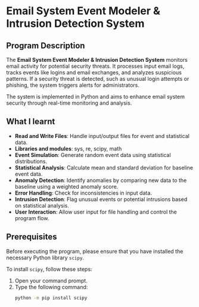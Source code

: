 # Email System Event Modeler & Intrusion Detection System

## Program Description
The **Email System Event Modeler & Intrusion Detection System** monitors email activity for potential security threats. It processes input email logs, tracks events like logins and email exchanges, and analyzes suspicious patterns. If a security threat is detected, such as unusual login attempts or phishing, the system triggers alerts for administrators. 

The system is implemented in Python and aims to enhance email system security through real-time monitoring and analysis.

## What I learnt
- **Read and Write Files**: Handle input/output files for event and statistical data.
- **Libraries and modules**: sys, re, scipy, math 
- **Event Simulation**: Generate random event data using statistical distributions. 
- **Statistical Analysis**: Calculate mean and standard deviation for baseline event data.
- **Anomaly Detection**: Identify anomalies by comparing new data to the baseline using a weighted anomaly score.
- **Error Handling**: Check for inconsistencies in input data.
- **Intrusion Detection**: Flag unusual events or potential intrusions based on statistical analysis.
- **User Interaction**: Allow user input for file handling and control the program flow.

## Prerequisites
Before executing the program, please ensure that you have installed the necessary Python library `scipy`.

To install `scipy`, follow these steps:
1. Open your command prompt.
2. Type the following command:
   ```bash
   python -m pip install scipy


